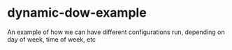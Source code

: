# dynamic-dow-example
An example of how we can have different configurations run, depending on day of week, time of week, etc
